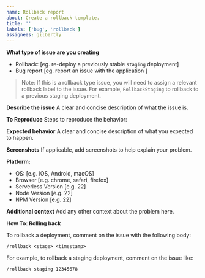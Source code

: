 ```yaml
---
name: Rollback report
about: Create a rollback template.
title: ''
labels: ['bug', 'rollback']
assignees: gilbertly
---
```


**What type of issue are you creating**

- Rollback: [eg. re-deploy a previously stable `staging` deployment]
- Bug report [eg. report an issue with the application ]

> Note: If this is a rollback type issue, you will need to assign a relevant rollback label to the issue.
> For example, `RollbackStaging` to rollback to a previous staging deployment.

**Describe the issue**
A clear and concise description of what the issue is.

**To Reproduce**
Steps to reproduce the behavior:

**Expected behavior**
A clear and concise description of what you expected to happen.

**Screenshots**
If applicable, add screenshots to help explain your problem.

**Platform:**

- OS: [e.g. iOS, Android, macOS]
- Browser [e.g. chrome, safari, firefox]
- Serverless Version [e.g. 22]
- Node Version [e.g. 22]
- NPM Version [e.g. 22]

**Additional context**
Add any other context about the problem here.

**How To: Rolling back**

To rollback a deployment, comment on the issue with the following body:

`/rollback <stage> <timestamp>`

For example, to rollback a staging deployment, comment on the issue like:

`/rollback staging 12345678`